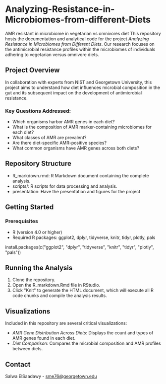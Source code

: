 # Analyzing-Resistance-in-Microbiomes-from-different-Diets
AMR resistant in microbiome in vegetarian vs omnivores diet
This repository hosts the documentation and analytical code for the project *Analyzing Resistance in Microbiomes from Different Diets*. Our research focuses on the antimicrobial resistance profiles within the microbiomes of individuals adhering to vegetarian versus omnivore diets.

## Project Overview

In collaboration with experts from NIST and Georgetown University, this project aims to understand how diet influences microbial composition in the gut and its subsequent impact on the development of antimicrobial resistance.

### Key Questions Addressed:
- Which organisms harbor AMR genes in each diet?
- What is the composition of AMR marker-containing microbiomes for each diet?
- What classes of AMR are prevalent?
- Are there diet-specific AMR-positive species?
- What common organisms have AMR genes across both diets?

## Repository Structure
- R_markdown.rmd: R Markdown document containing the complete analysis.
- scripts/: R scripts for data processing and analysis.
- presentation: Have the presentation and figures for the project


## Getting Started
### Prerequisites
- R (version 4.0 or higher)
- Required R packages: ggplot2, dplyr, tidyverse, knitr, tidyr, plotly, pals

install.packages(c("ggplot2", "dplyr", "tidyverse", "knitr", "tidyr", "plotly", "pals"))


## Running the Analysis
1. Clone the repository.
2. Open the R_markdown.Rmd file in RStudio.
3. Click "Knit" to generate the HTML document, which will execute all R code chunks and compile the analysis results.

## Visualizations
Included in this repository are several critical visualizations:

- *AMR Gene Distribution Across Diets*: Displays the count and types of AMR genes found in each diet.
- *Diet Comparison*: Compares the microbial composition and AMR profiles between diets.

## Contact
Salwa ElSaadawy - sme76@georgetown.edu
